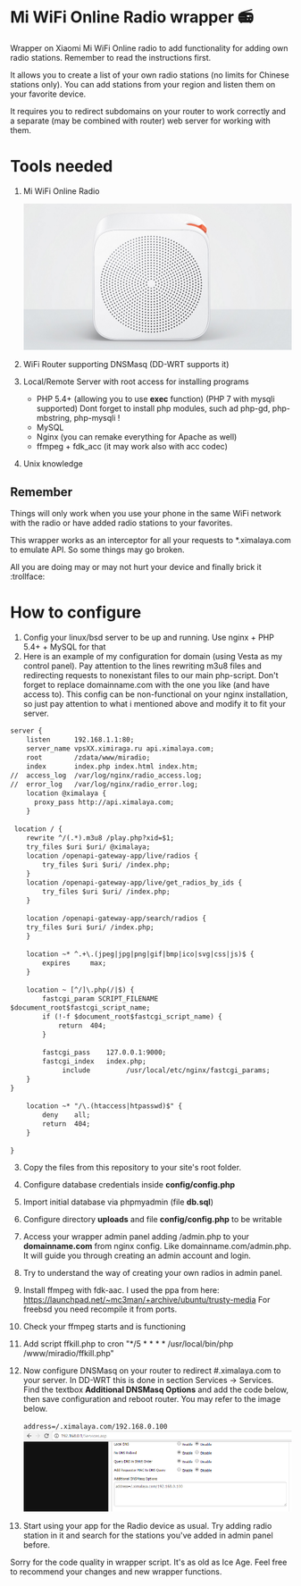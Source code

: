 # Mi WiFi Online Radio wrapper :radio:
Wrapper on Xiaomi Mi WiFi Online radio to add functionality for adding own radio stations. Remember to read the instructions first.

It allows you to create a list of your own radio stations (no limits for Chinese stations only). You can add stations from your region and listen them on your favorite device.

It requires you to redirect subdomains on your router to work correctly and a separate (may be combined with router) web server for working with them.

# Tools needed
1. Mi WiFi Online Radio

    ![Mi WiFi Online Radio](/images/xiaomi.jpg)

2. WiFi Router supporting DNSMasq (DD-WRT supports it)
3. Local/Remote Server with root access for installing programs
    - PHP 5.4+ (allowing you to use **exec** function) (PHP 7 with mysqli supported)
    Dont forget to install php modules, such ad php-gd, php-mbstring, php-mysqli !
    - MySQL
    - Nginx (you can remake everything for Apache as well)
    - ffmpeg + fdk_acc (it may work also with acc codec)
4. Unix knowledge

## Remember
Things will only work when you use your phone in the same WiFi network with the radio or have added radio stations to your 
favorites.

This wrapper works as an interceptor for all your requests to *.ximalaya.com to emulate API. So some things may go broken.

All you are doing may or may not hurt your device and finally brick it :trollface:


# How to configure

1. Config your linux/bsd server to be up and running. Use nginx + PHP 5.4+ + MySQL for that
2. Here is an example of my configuration for domain (using Vesta as my control panel). Pay attention to the lines rewriting m3u8 files and redirecting requests to nonexistant files to our main php-script. Don't forget to replace domainname.com with the one you like (and have access to). This config can be non-functional on your nginx installation, so just pay attention to what i mentioned above and modify it to fit your server.

```
server {
    listen      192.168.1.1:80;
    server_name vpsXX.ximiraga.ru api.ximalaya.com;
    root        /zdata/www/miradio;
    index       index.php index.html index.htm;
//  access_log  /var/log/nginx/radio_access.log;
//  error_log   /var/log/nginx/radio_error.log;
    location @ximalaya {
      proxy_pass http://api.ximalaya.com;
    }

 location / {
    rewrite ^/(.*).m3u8 /play.php?xid=$1;
    try_files $uri $uri/ @ximalaya;
    location /openapi-gateway-app/live/radios {
        try_files $uri $uri/ /index.php;
    }
    location /openapi-gateway-app/live/get_radios_by_ids {
        try_files $uri $uri/ /index.php;
    }

    location /openapi-gateway-app/search/radios {
    try_files $uri $uri/ /index.php;
    }

    location ~* ^.+\.(jpeg|jpg|png|gif|bmp|ico|svg|css|js)$ {
        expires     max;
    }

    location ~ [^/]\.php(/|$) {
        fastcgi_param SCRIPT_FILENAME $document_root$fastcgi_script_name;
        if (!-f $document_root$fastcgi_script_name) {
            return  404;
        }

        fastcgi_pass    127.0.0.1:9000;
        fastcgi_index   index.php;
             include         /usr/local/etc/nginx/fastcgi_params;
    }
}

    location ~* "/\.(htaccess|htpasswd)$" {
        deny    all;
        return  404;
    }

}

```

3. Copy the files from this repository to your site's root folder.
4. Configure database credentials inside **config/config.php**
5. Import initial database via phpmyadmin (file **db.sql**)
6. Configure directory **uploads** and file **config/config.php** to be writable
7. Access your wrapper admin panel adding /admin.php to your **domainname.com** from nginx config. Like domainname.com/admin.php. It will guide you through creating an admin account and login.
8. Try to understand the way of creating your own radios in admin panel.
9. Install ffmpeg with fdk-aac. I used the ppa from here: https://launchpad.net/~mc3man/+archive/ubuntu/trusty-media For freebsd you need recompile it from ports.
10. Check your ffmpeg starts and is functioning
11. Add script ffkill.php to cron "*/5 * * * * /usr/local/bin/php /www/miradio/ffkill.php"
12. Now configure DNSMasq on your router to redirect #.ximalaya.com to your server. In DD-WRT this is done in section Services -> Services. Find the textbox **Additional DNSMasq Options** and add the code below, then save configuration and reboot router. You may refer to the image below.

    `address=/.ximalaya.com/192.168.0.100`
    ![DD-WRT DNSMasq](/images/ddwrt.png)
13. Start using your app for the Radio device as usual. Try adding radio station in it and search for the stations you've added in admin panel before.

Sorry for the code quality in wrapper script. It's as old as Ice Age. Feel free to recommend your changes and new wrapper functions.
